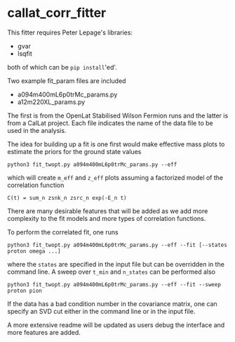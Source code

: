 # callat_corr_fitter

This fitter requires Peter Lepage's libraries:
- gvar
- lsqfit

both of which can be `pip install`'ed'.

Two example fit_param files are included
- a094m400mL6p0trMc_params.py
- a12m220XL_params.py

The first is from the OpenLat Stabilised Wilson Fermion runs and the latter is from a CalLat project.  Each file indicates the name of the data file to be used in the analysis.

The idea for building up a fit is one first would make effective mass plots to estimate the priors for the ground state values
```
python3 fit_twopt.py a094m400mL6p0trMc_params.py --eff
```
which will create `m_eff` and `z_eff` plots assuming a factorized model of the correlation function
```
C(t) = sum_n zsnk_n zsrc_n exp(-E_n t)
```
There are many desirable features that will be added as we add more complexity to the fit models and more types of correlation functions.

To perform the correlated fit, one runs
```
python3 fit_twopt.py a094m400mL6p0trMc_params.py --eff --fit [--states proton omega ...]
```
where the `states` are specified in the input file but can be overridden in the command line.  A sweep over `t_min` and `n_states` can be performed also
```
python3 fit_twopt.py a094m400mL6p0trMc_params.py --eff --fit --sweep proton pion
```
If the data has a bad condition number in the covariance matrix, one can specify an SVD cut either in the command line or in the input file.



A more extensive readme will be updated as users debug the interface and more features are added.
